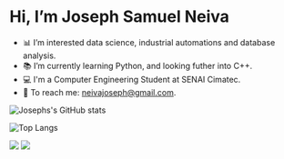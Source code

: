 # Hi, I’m Joseph Samuel Neiva

-  📊 I’m interested data science, industrial automations and database analysis.
-  📚 I’m currently learning Python, and looking futher into C++.
-  💻  I'm a Computer Engineering Student at SENAI Cimatec.
-  📩 To reach me: neivajoseph@gmail.com.

<div>

![Josephs's GitHub stats](https://github-readme-stats.vercel.app/api?username=Neiva04&show_icons=true&rank_icon=github&theme=transparent&hide=contribs,issues)


![Top Langs](https://github-readme-stats.vercel.app/api/top-langs/?username=Neiva04&hide_progress=true&theme=transparent
)

</div>
<div> 
  <a href = "mailto:neivajoseph@gmail.com"><img src="https://img.shields.io/badge/-Gmail-%23333?style=for-the-badge&logo=gmail&logoColor=white" target="_blank"></a>
  <a href="https://www.linkedin.com/in/joseph-samuel-neiva-521a7b210" target="_blank"><img src="https://img.shields.io/badge/-LinkedIn-%230077B5?style=for-the-badge&logo=linkedin&logoColor=white" target="_blank"></a> 
</div>